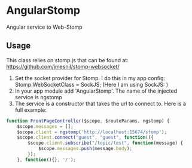 AngularStomp
============

Angular service to Web-Stomp

Usage
-----
This class relies on stomp.js that can be found at: https://github.com/jmesnil/stomp-websocket/

1. Set the socket provider for Stomp. I do this in my app config: Stomp.WebSocketClass = SockJS;
   (Here I am using SockJS: <script src="http://cdn.sockjs.org/sockjs-0.3.min.js"></script>)
2. In your app module add 'AngularStomp'. The name of the injected service is ngstomp
3. The service is a constructor that takes the url to connect to. Here is a full example:
```javascript
function FrontPageController($scope, $routeParams, ngstomp) {
    $scope.messages = [];
    $scope.client = ngstomp('http://localhost:15674/stomp');
    $scope.client.connect("guest", "guest", function(){
        $scope.client.subscribe("/topic/test", function(message) {
            $scope.messages.push(message.body);
        });
    }, function(){}, '/');
```

